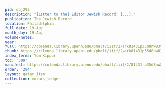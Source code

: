 ```yaml
---
pid: obj295
description: "[Letter to the] Editor Jewish Record: [...]."
publication: The Jewish Record
location: Philadelphia
full_date: 19-Aug
month_day: 19-Aug
volume-notes:
year:
full: https://colenda.library.upenn.edu/phalt/iiif/2/ark81431p35d8nw83%2FSHA256E-s7354572--abf33d297394d9357ed603ac73e176c0a48ae792c20d262e7e5a99a139bc73d5.jpeg/full/3500,/0/default.jpg
thumb: https://colenda.library.upenn.edu/phalt/iiif/2/ark81431p35d8nw83%2FSHA256E-s7354572--abf33d297394d9357ed603ac73e176c0a48ae792c20d262e7e5a99a139bc73d5.jpeg/full/!200,200/0/default.jpg
index_terms: Yom Kippur
toc: '309'
manifest: https://colenda.library.upenn.edu/phalt/iiif/2/81431-p35d8nw83/manifest
order: '294'
layout: qatar_item
collection: morais_ledger
---
```

